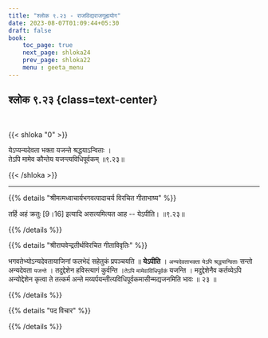 ```yaml
---
title: "श्लोक ९.२३ - राजविद्यराजगुह्ययोग"
date: 2023-08-07T01:09:44+05:30
draft: false
book:
    toc_page: true
    next_page: shloka24
    prev_page: shloka22
    menu : geeta_menu
---
```




## श्लोक ९.२३ {class=text-center}

<br/>

{{< shloka  "0"  >}}

येऽप्यन्यदेवता भक्ता यजन्ते श्रद्धयाऽन्विताः ।   
तेऽपि मामेव कौन्तेय यजन्त्यविधिपूर्वकम् ॥९.२३॥

{{< /shloka >}}

---


{{% details "श्रीमत्मध्वाचार्यभगवत्पादाचर्य विरचित  गीताभाष्य" %}}

तर्हि अहं क्रतुः [9।16] इत्यादि असत्यमित्यत 
आह -- येऽपीति। ॥९.२३॥

{{% /details %}}



{{% details "श्रीराघवेन्द्रतीर्थविरचित गीताविवृतिः" %}}

भगवतेभ्योऽन्यदेवतायाजिनां फलभेदं सहेतुकं प्रपञ्चयति ॥ 
**येऽपीति** । `अन्यदेवताभक्ता` `येऽपि` 
`श्रद्धयान्विताः` सन्तो अन्यदेवता `यजन्ते` । 
तदुद्देशेन हविस्त्यागं कुर्वन्ति ।`तेऽपि` 
`मामेवाविधिपूर्वकं` यजन्ति । मदुद्देशेनैव
कर्तव्येऽपि अन्योद्देशेन कृत्वा ते तत्कर्म अन्ते
मय्यर्पयन्तीत्यविधिपूर्वकमासीन्मद्यजनमिति भावः ॥ २३ ॥


{{% /details %}}



{{% details "पद विचार" %}}


{{% /details %}}
